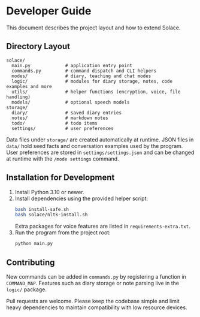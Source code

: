# Developer Guide

This document describes the project layout and how to extend Solace.

## Directory Layout

```
solace/
  main.py             # application entry point
  commands.py         # command dispatch and CLI helpers
  modes/              # diary, teaching and chat modes
  logic/              # modules for diary storage, notes, code examples and more
  utils/              # helper functions (encryption, voice, file handling)
  models/             # optional speech models
storage/
  diary/              # saved diary entries
  notes/              # markdown notes
  todo/               # todo items
  settings/           # user preferences
```

Data files under `storage/` are created automatically at runtime. JSON files in `data/` hold seed facts and conversation examples used by the program.
User preferences are stored in `settings/settings.json` and can be changed at runtime with the `/mode settings` command.

## Installation for Development

1. Install Python 3.10 or newer.
2. Install dependencies using the provided helper script:
   ```bash
   bash install-safe.sh
   bash solace/nltk-install.sh
   ```
   Extra packages for voice features are listed in `requirements-extra.txt`.
3. Run the program from the project root:
   ```bash
   python main.py
   ```

## Contributing

New commands can be added in `commands.py` by registering a function in `COMMAND_MAP`. Features such as diary storage or note parsing live in the `logic/` package.

Pull requests are welcome. Please keep the codebase simple and limit heavy dependencies to maintain compatibility with low resource devices.


